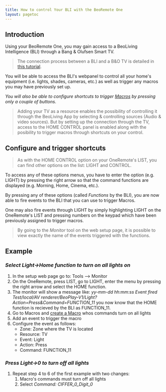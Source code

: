 ```yaml
---
title: How to control Your BLI with the BeoRemote One
layout: pagetoc
---
```


## Introduction

Using your BeoRemote One, you may gain access to a BeoLiving Intelligence (BLI) through a Bang & Olufsen Smart TV.

> The connection process between a BLI and a B&O TV is detailed in [this tutorial](./bli-connect-to-TV.md). 

You will be able to access the BLI's webpanel to control all your home's equipment (i.e. lights, shades, cameras, etc.) as well as trigger any macros you may have previously set up.

*You will also be able to configure shortcuts to trigger [Macros](./bli-pro-user-guide.html#macros) by pressing only a couple of buttons.*

> Adding your TV as a resource enables the possibility of controlling it through the BeoLiving App by selecting & controlling sources (Audio & video sources). But by setting up the connection through the TV, access to the HOME CONTROL panel is enabled along with the posibility to trigger macros through shortcuts on your control.

## Configure and trigger shortcuts
> As with the HOME CONTROL option on your OneRemote's LIST, you can find other options on the list: LIGHT and CONTROL.

To access any of these options menus, you have to enter the option (e.g. LIGHT) by pressing the right arrow so that the command functions are displayed (e.g. Morning, Home, Cinema, etc.).

By pressing any of these options (called _Functions_ by the BLI), you are now able to fire events to the BLI that you can use to trigger Macros.

One may also fire events through LIGHT by simply highlighting LIGHT on the OneRemote's LIST and pressing numbers on the keypad which have been previously assigned to trigger macros.

> By going to the _Monitor_ tool on the web setup page, it is possible to view exactly the name of the events triggered with the functions.

## Example
### _Select Light->Home function to turn on all lights on_
1. In the setup web page go to: Tools --> Monitor
1. On the OneRemote, press LIST, go to LIGHT, enter the menu by pressing the right arrow and select the HOME function. 
1. The monitor will show a message like: _yy-mm-dd hh:mm:ss Event fired Test/local/AV renderer/BeoPlay-V1/Light?Action=Press&Command=FUNCTION_11_ you now know that the HOME function is recieved by the BLI as FUNCTION_11.
1. Go to Macros and [create a Macro](./bli-pro-user-guide.html#macros) whos commands turn on all lights
1. Add an event to trigger the macro
1. Configure the event as follows: 
    - Zone: Zone where the TV is located 
    - Resource: TV
    - Event: Light
    - Action: Press
    - Command: FUNCTION_11

### _Press Light->0 to turn off all lights_
1. Repeat step 4 to 6 of the first example with two changes:
    1. Macro's commands must turn off all lights
    1. Select _Command: CIFFER_0_Digit_0_


